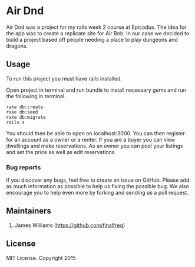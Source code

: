 # Air Dnd

Air Dnd was a project for my rails week 2 course at Epicodus. The idea for the app was to create a replicate site for Air Bnb. In our case we decided to build a project based off people needing a place to play dungeons and dragons.

## Usage

To run this project you must have rails installed.

Open project in terminal and run bundle to install necessary gems and run the following in terminal.

```
rake db:create
rake db:seed
rake db:migrate
rails s
```

You should then be able to open on localhost:3000. You can then register for an account as a owner or a renter. If you are a buyer you can view dwellings and make reservations. As an owner you can post your listings and set the price as well as edit reservations.

### Bug reports

If you discover any bugs, feel free to create an issue on GitHub. Please add as much information as
possible to help us fixing the possible bug. We also encourage you to help even more by forking and
sending us a pull request.


## Maintainers
1. James Williams (https://github.com/finalfreq)


## License
MIT License. Copyright 2015
